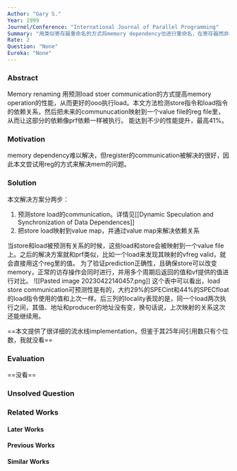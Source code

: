 ```yaml
---
Author: "Gary S."
Year: 1999
Journel/Conference: "International Journal of Parallel Programming"
Summary: "用类似寄存器重命名的方式将memory dependency也进行重命名，在寄存器而非cache中解决依赖"
Rate: 2
Question: "None"
Eureka: "None"
---
```

### Abstract
Memory renaming 用预测load stoer communication的方式提高memory operation的性能，从而更好的ooo执行load。本文方法检测store指令和load指令的依赖关系，然后把未来的communucation映射到一个value file的reg file里，从而让这部分的依赖像prf依赖一样被执行。
能达到不少的性能提升，最高41%。

### Motivation
memory dependency难以解决，但register的communication被解决的很好，因此本文尝试用reg的方式来解决mem的问题。

### Solution
本文解决方案分两步：
1. 预测store load的communication。详情见[[Dynamic Speculation and Synchronization of Data Dependences]]
2. 把store load映射到value map，并通过value map来解决依赖关系

当store和load被预测有关系的时候，这些load和store会被映射到一个value file上。之后的解决方案就和prf类似，比如一个load来发现其映射的vfreg valid，就会直接用这个reg里的值。
为了验证prediction正确性，且确保store可以改变memory，正常的访存操作会同时进行，并用多个周期后返回的值和vf提供的值进行对比。
![[Pasted image 20230422140457.png]]
这个表中可以看出，load store communication可预测性是有的，大约29%的SPECint和44%的SPECfloat的load指令使用的值和上次一样。后三列的locality表现的是，同一个load两次执行之间，其值、地址和producer的地址没有变，换句话说，上次映射的关系这次还能继续用。

==本文提供了很详细的流水线implementation，但鉴于其25年间引用数只有个位数，我就没看== 

### Evaluation
==没看==

### Unsolved Question


### Related Works
#### Later Works

#### Previous Works

#### Similar Works
